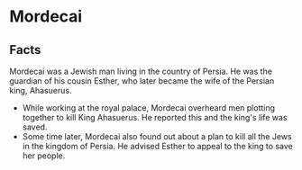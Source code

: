 # Mordecai

## Facts

Mordecai was a Jewish man living in the country of Persia. He was the guardian of his cousin Esther, who later became the wife of the Persian king, Ahasuerus.

* While working at the royal palace, Mordecai overheard men plotting together to kill King Ahasuerus. He reported this and the king's life was saved.
* Some time later, Mordecai also found out about a plan to kill all the Jews in the kingdom of Persia. He advised Esther to appeal to the king to save her people.